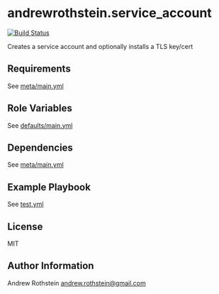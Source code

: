 andrewrothstein.service_account
=========
[![Build Status](https://travis-ci.org/andrewrothstein/ansible-service_account.svg?branch=master)](https://travis-ci.org/andrewrothstein/ansible-service_account)

Creates a service account and optionally installs a TLS key/cert

Requirements
------------

See [meta/main.yml](meta/main.yml)

Role Variables
--------------

See [defaults/main.yml](defaults/main.yml)

Dependencies
------------

See [meta/main.yml](meta/main.yml)

Example Playbook
----------------

See [test.yml](test.yml)

License
-------

MIT

Author Information
------------------

Andrew Rothstein <andrew.rothstein@gmail.com>
